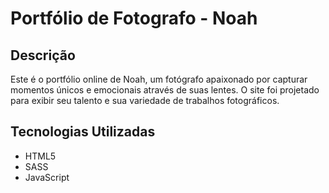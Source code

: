 # Portfólio de Fotografo - Noah

## Descrição
Este é o portfólio online de Noah, um fotógrafo apaixonado por capturar momentos únicos e emocionais através de suas lentes. O site foi projetado para exibir seu talento e sua variedade de trabalhos fotográficos.

## Tecnologias Utilizadas
- HTML5
- SASS
- JavaScript
